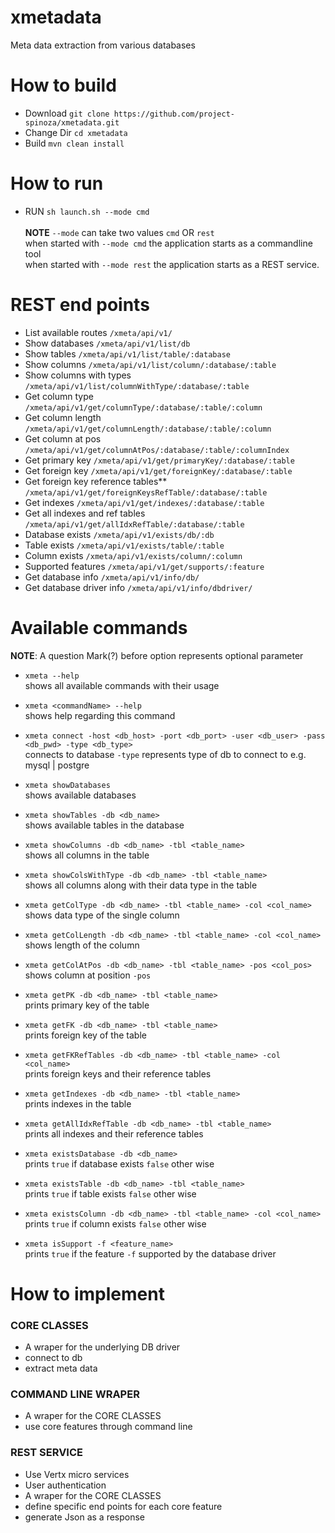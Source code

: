# xmetadata
Meta data extraction from various databases

# How to build
 * Download `git clone https://github.com/project-spinoza/xmetadata.git`
 * Change Dir `cd xmetadata`
 * Build `mvn clean install`
 
# How to run
  * RUN `sh launch.sh --mode cmd`<br><br>
  **NOTE** `--mode` can take two values `cmd` OR `rest`<br>
when started with `--mode cmd` the application starts as a commandline tool<br>
when started with `--mode rest` the application starts as a REST service.

# REST end points
  * List available routes   `/xmeta/api/v1/`
  * Show databases   `/xmeta/api/v1/list/db`
  * Show tables   `/xmeta/api/v1/list/table/:database`
  * Show columns `/xmeta/api/v1/list/column/:database/:table`
  * Show columns with types `/xmeta/api/v1/list/columnWithType/:database/:table`
  * Get column type `/xmeta/api/v1/get/columnType/:database/:table/:column`
  * Get column length `/xmeta/api/v1/get/columnLength/:database/:table/:column`
  * Get column at pos `/xmeta/api/v1/get/columnAtPos/:database/:table/:columnIndex`
  * Get primary key `/xmeta/api/v1/get/primaryKey/:database/:table`
  * Get foreign key `/xmeta/api/v1/get/foreignKey/:database/:table`
  * Get foreign key reference tables** `/xmeta/api/v1/get/foreignKeysRefTable/:database/:table`
  * Get indexes `/xmeta/api/v1/get/indexes/:database/:table`
  * Get all indexes and ref tables `/xmeta/api/v1/get/allIdxRefTable/:database/:table`
  * Database exists `/xmeta/api/v1/exists/db/:db`
  * Table exists `/xmeta/api/v1/exists/table/:table`
  * Column exists `/xmeta/api/v1/exists/column/:column`
  * Supported features `/xmeta/api/v1/get/supports/:feature`
  * Get database info `/xmeta/api/v1/info/db/`
  * Get database driver info `/xmeta/api/v1/info/dbdriver/`

# Available commands
  **NOTE**: A question Mark(?) before option represents optional parameter
  * `xmeta --help`<br>
    shows all available commands with their usage

  * `xmeta <commandName> --help`<br>
    shows help regarding this command
  * `xmeta connect -host <db_host> -port <db_port> -user <db_user> -pass <db_pwd> -type <db_type>`<br>
    connects to database `-type` represents type of db to connect to e.g. mysql | postgre
  * `xmeta showDatabases`<br>
    shows available databases
  * `xmeta showTables -db <db_name>`<br>
    shows available tables in the database
  * `xmeta showColumns -db <db_name> -tbl <table_name>`<br>
    shows all columns in the table
  * `xmeta showColsWithType -db <db_name> -tbl <table_name>`<br>
    shows all columns along with their data type in the table
  * `xmeta getColType -db <db_name> -tbl <table_name> -col <col_name>`<br>
    shows data type of the single column
  * `xmeta getColLength -db <db_name> -tbl <table_name> -col <col_name>`<br>
    shows length of the column
  * `xmeta getColAtPos -db <db_name> -tbl <table_name> -pos <col_pos>`<br>
    shows column at position `-pos`
  * `xmeta getPK -db <db_name> -tbl <table_name>`<br>
    prints primary key of the table
  * `xmeta getFK -db <db_name> -tbl <table_name>`<br>
    prints foreign key of the table
  * `xmeta getFKRefTables -db <db_name> -tbl <table_name> -col <col_name>`<br>
    prints foreign keys and their reference tables
  * `xmeta getIndexes -db <db_name> -tbl <table_name>`<br>
   prints indexes in the table
  * `xmeta getAllIdxRefTable -db <db_name> -tbl <table_name>`<br>
   prints all indexes and their reference tables
  * `xmeta existsDatabase -db <db_name>`<br>
    prints `true` if database exists `false` other wise
  * `xmeta existsTable -db <db_name> -tbl <table_name>`<br>
    prints `true` if table exists `false` other wise
  * `xmeta existsColumn -db <db_name> -tbl <table_name> -col <col_name>`<br>
    prints `true` if column exists `false` other wise
  * `xmeta isSupport -f <feature_name>`<br>
    prints `true` if the feature `-f` supported by the database driver

# How to implement

### CORE CLASSES
  * A wraper for the underlying DB driver
  * connect to db
  * extract meta data
 
### COMMAND LINE WRAPER
 * A wraper for the CORE CLASSES
 * use core features through command line

### REST SERVICE
 * Use Vertx micro services
 * User authentication
 * A wraper for the CORE CLASSES
 * define specific end points for each core feature
 * generate Json as a response
